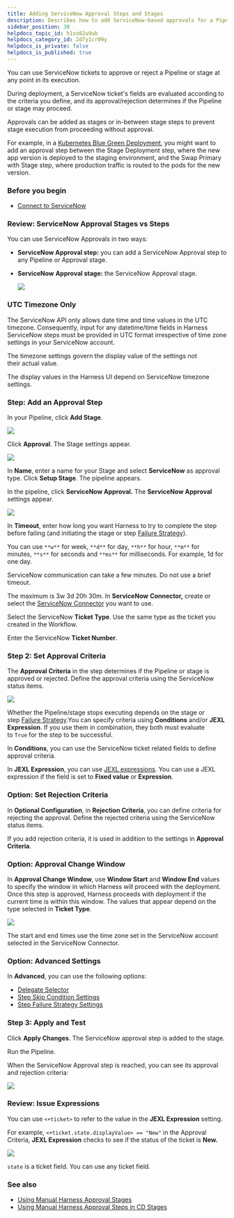 ```yaml
---
title: Adding ServiceNow Approval Steps and Stages
description: Describes how to add ServiceNow-based approvals for a Pipeline.
sidebar_position: 30
helpdocs_topic_id: h1so82u9ub
helpdocs_category_id: 2d7y1cr09y
helpdocs_is_private: false
helpdocs_is_published: true
---
```


You can use ServiceNow tickets to approve or reject a Pipeline or stage at any point in its execution.

During deployment, a ServiceNow ticket's fields are evaluated according to the criteria you define, and its approval/rejection determines if the Pipeline or stage may proceed.

Approvals can be added as stages or in-between stage steps to prevent stage execution from proceeding without approval.

For example, in a [Kubernetes Blue Green Deployment](../../continuous-delivery/cd-execution/kubernetes-executions/create-a-kubernetes-blue-green-deployment.md), you might want to add an approval step between the Stage Deployment step, where the new app version is deployed to the staging environment, and the Swap Primary with Stage step, where production traffic is routed to the pods for the new version.

### Before you begin

* [Connect to ServiceNow](../7_Connectors/Ticketing-Systems/connect-to-service-now.md)

### Review: ServiceNow Approval Stages vs Steps

You can use ServiceNow Approvals in two ways:

* **ServiceNow Approval step:** you can add a ServiceNow Approval step to any Pipeline or Approval stage.
* **ServiceNow** **Approval stage:** the ServiceNow Approval stage.
  
  ![](./static/service-now-approvals-00.png)

### UTC Timezone Only

The ServiceNow API only allows date time and time values in the UTC timezone. Consequently, input for any datetime/time fields in Harness ServiceNow steps must be provided in UTC format irrespective of time zone settings in your ServiceNow account.

The timezone settings govern the display value of the settings not their actual value.

The display values in the Harness UI depend on ServiceNow timezone settings.

### Step: Add an Approval Step

In your Pipeline, click **Add Stage**.

![](./static/service-now-approvals-01.png)

Click **Approval**. The Stage settings appear.

![](./static/service-now-approvals-02.png)

In **Name**, enter a name for your Stage and select **ServiceNow** as approval type. Click **Setup Stage**. The pipeline appears.

In the pipeline, click **ServiceNow Approval.** The **ServiceNow Approval** settings appear.

![](./static/service-now-approvals-03.png)

In **Timeout**, enter how long you want Harness to try to complete the step before failing (and initiating the stage or step [Failure Strategy](../8_Pipelines/define-a-failure-strategy-on-stages-and-steps.md)).

You can use `**w**` for week, `**d**` for day, `**h**` for hour, `**m**` for minutes, `**s**` for seconds and `**ms**` for milliseconds. For example, 1d for one day.

ServiceNow communication can take a few minutes. Do not use a brief timeout.

The maximum is 3w 3d 20h 30m. In **ServiceNow** **Connector,** create or select the [ServiceNow Connector](../7_Connectors/Ticketing-Systems/connect-to-service-now.md) you want to use.

Select the ServiceNow **Ticket Type**. Use the same type as the ticket you created in the Workflow.

Enter the ServiceNow **Ticket Number**.

### Step 2: Set Approval Criteria

The **Approval Criteria** in the step determines if the Pipeline or stage is approved or rejected. Define the approval criteria using the ServiceNow status items.

![](./static/service-now-approvals-04.png)

Whether the Pipeline/stage stops executing depends on the stage or step [Failure Strategy](../8_Pipelines/define-a-failure-strategy-on-stages-and-steps.md).You can specify criteria using **Conditions** and/or **JEXL Expression**. If you use them in combination, they both must evaluate to `True` for the step to be successful.

In **Conditions**, you can use the ServiceNow ticket related fields to define approval criteria.

In **JEXL Expression**, you can use [JEXL expressions](https://commons.apache.org/proper/commons-jexl/reference/syntax.html). You can use a JEXL expression if the field is set to **Fixed value** or **Expression**.

### Option: Set Rejection Criteria

In **Optional Configuration**, in **Rejection Criteria**, you can define criteria for rejecting the approval. Define the rejected criteria using the ServiceNow status items.

If you add rejection criteria, it is used in addition to the settings in **Approval Criteria**.

### Option: Approval Change Window

In **Approval Change Window**, use **Window Start** and **Window End** values to specify the window in which Harness will proceed with the deployment. Once this step is approved, Harness proceeds with deployment if the current time is within this window. The values that appear depend on the type selected in **Ticket Type**. 

![](./static/service-now-approvals-05.png)

The start and end times use the time zone set in the ServiceNow account selected in the ServiceNow Connector.

### Option: Advanced Settings

In **Advanced**, you can use the following options:

* [Delegate Selector](../2_Delegates/manage-delegates/select-delegates-with-selectors.md#option-select-a-delegate-for-a-step-using-tags)
* [Step Skip Condition Settings](../8_Pipelines/w_pipeline-steps-reference/step-skip-condition-settings.md)
* [Step Failure Strategy Settings](../8_Pipelines/w_pipeline-steps-reference/step-failure-strategy-settings.md)

### Step 3: Apply and Test

Click **Apply Changes**. The ServiceNow approval step is added to the stage.

Run the Pipeline.

When the ServiceNow Approval step is reached, you can see its approval and rejection criteria:

![](./static/service-now-approvals-06.png)

### Review: Issue Expressions

You can use `<+ticket>` to refer to the value in the **JEXL Expression** setting.

For example, `<+ticket.state.displayValue> == "New"` in the Approval Criteria, **JEXL Expression** checks to see if the status of the ticket is **New.**

![](./static/service-now-approvals-07.png)

`state` is a ticket field. You can use any ticket field.

### See also

* [Using Manual Harness Approval Stages](adding-harness-approval-stages.md)
* [Using Manual Harness Approval Steps in CD Stages](../../continuous-delivery/cd-advanced/approvals/using-harness-approval-steps-in-cd-stages.md)

